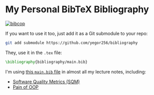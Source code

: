 # My Personal BibTeX Bibliography

[![bibcop](https://github.com/yegor256/bibliography/actions/workflows/bibcop.yml/badge.svg)](https://github.com/yegor256/bibliography/actions/workflows/bibcop.yml)

If you want to use it too, just add it as a Git submodule
to your repo:

```bash
git add submodule https://github.com/yegor256/bibliography
```

They, use it in the `.tex` file:

```tex
\bibliography{bibliography/main.bib}
```

I'm using [this `main.bib` file][bib]
in almost all my lecture notes, including:

* [Software Quality Metrics (SQM)](https://github.com/yegor256/sqm)
* [Pain of OOP](https://github.com/yegor256/sqm)

[bib]: https://raw.githubusercontent.com/yegor256/bibliography/refs/heads/master/main.bib
